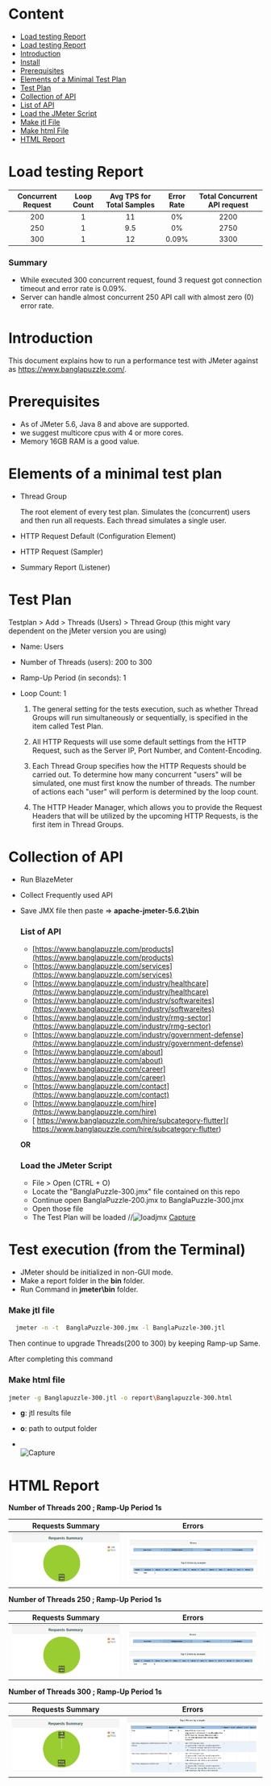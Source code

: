 # Content
- [Load testing Report](https://github.com/imranhasanraaz/jmeter-perfomance-testing#load-testing-report)
- [Load testing Report](https://github.com/imranhasanraaz/jmeter-perfomance-testing#Summary)
- [Introduction](https://github.com/imranhasanraaz/jmeter-perfomance-testing#introduction)  
- [Install](https://github.com/imranhasanraaz/jmeter-perfomance-testingstall)      
- [Prerequisites](https://github.com/imranhasanraaz/jmeter-perfomance-testing#prerequisites)
- [Elements of a Minimal Test Plan](https://github.com/imranhasanraaz/jmeter-perfomance-testing#Elements-of-a-minimal-test-plan)    
- [Test Plan](https://github.com/imranhasanraaz/jmeter-perfomance-testing#test-plan)
- [Collection of API](https://github.com/imranhasanraaz/jmeter-perfomance-testing#collection-of-api)   
- [List of API](https://github.com/imranhasanraaz/jmeter-perfomance-testing#list-of-api) 
- [Load the JMeter Script](https://github.com/imranhasanraaz/jmeter-perfomance-testing#load-the-jmeter-script)
- [Make jtl File](https://github.com/imranhasanraaz/jmeter-perfomance-testing#make-jtl-file)  
- [Make html File](https://github.com/imranhasanraaz/jmeter-perfomance-testing#make-html-file)  
- [HTML Report](https://github.com/imranhasanraaz/jmeter-perfomance-testing#html-report) 

# Load testing Report

| Concurrent Request  | Loop Count | Avg TPS for Total Samples  | Error Rate | Total Concurrent API request |
|               :---: |      :---: |                      :---: |                        :---: |      :---: |
| 200  | 1  | 11  | 0%      | 2200   |
| 250  | 1  |  9.5     | 0%      | 2750   |
| 300  | 1  |  12    | 0.09%   | 3300   |


### Summary
- While executed 300 concurrent request, found  3 request got connection timeout and error rate is 0.09%.
- Server can handle almost concurrent 250 API call with almost zero (0) error rate.


# Introduction

This document explains how to run a performance test with JMeter against as https://www.banglapuzzle.com/.


# Prerequisites
- As of JMeter 5.6, Java 8 and above are supported.
- we suggest  multicore cpus with 4 or more cores.
- Memory 16GB RAM is a good value.


# Elements of a minimal test plan
- Thread Group

    The root element of every test plan. Simulates the (concurrent) users and then run all requests. Each thread simulates a single user.

- HTTP Request Default (Configuration Element)

- HTTP Request (Sampler)

- Summary Report (Listener)

# Test Plan

Testplan > Add > Threads (Users) > Thread Group (this might vary dependent on the jMeter version you are using)

- Name: Users
- Number of Threads (users): 200 to 300
- Ramp-Up Period (in seconds): 1
- Loop Count: 1

  1) The general setting for the tests execution, such as whether Thread Groups will run simultaneously or sequentially, is specified in the item called Test Plan.

  2) All HTTP Requests will use some default settings from the HTTP Request, such as the Server IP, Port Number, and Content-Encoding.

  3) Each Thread Group specifies how the HTTP Requests should be carried out. To determine how many concurrent "users" will be simulated, one must first know the number of threads. The number of actions each "user" will perform is determined by the loop count.

  4) The HTTP Header Manager, which allows you to provide the Request Headers that will be utilized by the upcoming HTTP Requests, is the first item in Thread Groups.

# Collection of API

- Run BlazeMeter  
- Collect Frequently used API  
- Save JMX file then paste => **apache-jmeter-5.6.2\bin**

    ### List of API 

    - [https://www.banglapuzzle.com/products](https://www.banglapuzzle.com/products)
    - [https://www.banglapuzzle.com/services](https://www.banglapuzzle.com/services)
    - [https://www.banglapuzzle.com/industry/healthcare](https://www.banglapuzzle.com/industry/healthcare)
    - [https://www.banglapuzzle.com/industry/softwareites](https://www.banglapuzzle.com/industry/softwareites)
    - [https://www.banglapuzzle.com/industry/rmg-sector](https://www.banglapuzzle.com/industry/rmg-sector)
    - [https://www.banglapuzzle.com/industry/government-defense](https://www.banglapuzzle.com/industry/government-defense)
    - [https://www.banglapuzzle.com/about](https://www.banglapuzzle.com/about)
    - [https://www.banglapuzzle.com/career](https://www.banglapuzzle.com/career)
    - [https://www.banglapuzzle.com/contact](https://www.banglapuzzle.com/contact)
    - [https://www.banglapuzzle.com/hire](https://www.banglapuzzle.com/hire)
    - [ https://www.banglapuzzle.com/hire/subcategory-flutter]( https://www.banglapuzzle.com/hire/subcategory-flutter)

   **OR**
    
  ### Load the JMeter Script 
   - File > Open (CTRL + O)
   - Locate the "BanglaPuzzle-300.jmx" file contained on this repo
   - Continue open BanglaPuzzle-200.jmx to BanglaPuzzle-300.jmx
   - Open those file
   - The Test Plan will be loaded
//![loadjmx](<img src="Image/SS-1.png">)
[Capture](<img src="Image/SS-1.png">)


# Test execution (from the Terminal)
 
- JMeter should be initialized in non-GUI mode.
- Make a report folder in the **bin** folder.  
- Run Command in __jmeter\bin__ folder.

 ### Make jtl file

```bash
  jmeter -n -t  BanglaPuzzle-300.jmx -l BanglaPuzzle-300.jtl
```      
  Then continue to upgrade Threads(200 to 300) by keeping Ramp-up Same.   

After completing this command  
   ### Make html file   
  
  ```bash
  jmeter -g Banglapuzzle-300.jtl -o report\Banglapuzzle-300.html
```
  - **g**: jtl results file

  - **o**: path to output folder
  - \
    ![Capture](<img src="Image/SS-2.png">)  

# HTML Report

**Number of Threads 200 ; Ramp-Up Period 1s**

Requests Summary             |  Errors
:-------------------------:|:-------------------------:
<img src="Image/SS-3.png">  |  <img src="Image/SS-5.png">

**Number of Threads 250 ; Ramp-Up Period 1s**
   
Requests Summary             |  Errors
:-------------------------:|:-------------------------:
<img src="Image/SS-3.png"> |  <img src="Image/SS-6.png">

**Number of Threads 300 ; Ramp-Up Period 1s**
   
Requests Summary             |  Errors
:-------------------------:|:-------------------------:
<img src="Image/SS-7.png">  |  <img src="Image/SS-8.png">
